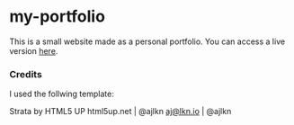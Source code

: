 # my-portfolio
This is a small website made as a personal portfolio. You can access a live version [here](https://carlogs99.github.io/my-portfolio/).

### Credits
I used the follwing template:

Strata by HTML5 UP
html5up.net | @ajlkn
aj@lkn.io | @ajlkn
